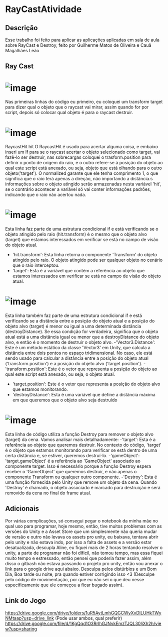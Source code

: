 # RayCastAtividade

## Descrição
Esse trabalho foi feito para aplicar as aplicações aplicadas em sala de aula sobre RayCast e Destroy, feito por Guilherme Matos de Oliveira e Cauã Magalhães Leão

## Ray Cast
# ![image](https://github.com/GuilhermeM777/RayCastAtividade/assets/127865701/598864d5-a489-4a10-8ecd-69a0bd01a133)
Nas primeiras linhas do código eu primeiro, eu coloquei um transform target para dizer qual o objeto que o raycast vai mirar, assim quando for por script, depois só colocar qual objeto é para o raycast destruir.

# ![image](https://github.com/GuilhermeM777/RayCastAtividade/assets/127865701/450d4594-5ba8-46aa-98fa-8e042f3e40fb)
RaycastHit hit 
O RaycastHit é usado para acertar alguma coisa, e embaixo inseri um If para se o raycast acertar o objeto selecionado como target, vai fazê-lo ser destruir, nas sobrecargas coloquei o trasform.position para definir o ponto de origem do raio, e o outro refere-se à posição do objeto ao qual este script está anexado, ou seja,  objeto que está olhando para o outro objeto('target'). O normalized garante que ele tenha comprimento 1, o que significa que o raio terá apenas a direção, não importando a distância.s informações sobre o objeto atingido serão armazenadas nesta variável 'hit', se o contrário acontecer a variável só vai conter informações padrões, indicando que o raio não acertou nada.

# ![image](https://github.com/GuilhermeM777/RayCastAtividade/assets/127865701/a419f042-6131-4372-8d58-cbf161b3cdfe)
Esta linha faz parte de uma estrutura condicional if e está verificando se o objeto atingido pelo raio (hit.transform) é o mesmo que o objeto alvo (target) que estamos interessados em verificar se está no campo de visão do objeto atual.
 - 'hit.transform': Esta linha retorna o componente 'Transform' do objeto atingido pelo raio. O objeto atingido pode ser qualquer objeto no cenário que o raio interceptou.
 - 'target': Esta é a variável que contém a referência ao objeto que estamos interessados em verificar se está no campo de visão do objeto atual.

# ![image](https://github.com/GuilhermeM777/RayCastAtividade/assets/127865701/d26460ab-b845-4020-ac49-29995c11a260)
Esta linha também faz parte de uma estrutura condicional if e está verificando se a distância entre a posição do objeto atual e a posição do objeto alvo (target) é menor ou igual a uma determinada distância (destroyDistance). Se essa condição for verdadeira, significa que o objeto atual está a uma distância igual ou menor que a destroyDistance do objeto alvo, e então é o momento de destruir o objeto alvo.
 -'Vector3.Distance': Este é um método estático da classe 'Vector3' em Unity, que calcula a distância entre dois pontos no espaço tridimensional. No caso, ele está sendo usado para calcular a distância entre a posição do objeto atual ('transform.position') e a posição do objeto alvo ('target.position').
 -'transform.position': Este é o vetor que representa a posição do objeto ao qual este script está anexado, ou seja, o objeto atual.
 - 'target.position': Este é o vetor que representa a posição do objeto alvo que estamos monitorando.
 - 'destroyDistance': Esta é uma variável que define a distância máxima em que queremos que o objeto alvo seja destruído

# ![image](https://github.com/GuilhermeM777/RayCastAtividade/assets/127865701/55155cf8-5f91-4bfd-b19f-22c0889ae6e8)
Esta linha de código utiliza a função Destroy para remover o objeto alvo (target) da cena. Vamos analisar mais detalhadamente:
 -'target': Esta é a referência ao objeto que queremos destruir. No contexto do código, 'target' é o objeto que estamos monitorando para verificar se está dentro de uma certa distância e, se estiver, queremos destruí-lo.
 -'gameObject': 'target.gameObject' é a referência ao 'GameObject' associado ao componente target. Isso é necessário porque a função Destroy espera receber o 'GameObject' que queremos destruir, e não apenas o componente Transform ou qualquer outro componente.
 -'Destroy': Esta é uma função fornecida pelo Unity que remove um objeto da cena. Quando 'Destroy' é chamado, o objeto associado é marcado para destruição e será removido da cena no final do frame atual.

 ## Adicionais
 Por várias complicações, só consegui pegar o notebook da minha mãe no qual uso para programar, hoje mesmo, então, tive muitos problemas com as versões do Unity e a Asset Store que um simplesmente não queria mudar de versão e outro não levava os assets pro unity, eu baixava, tentava abrir pelo unity e não estava indo, por isso a falta de assets e a versão estar desatualizada, descupla Aline, eu fiquei mais de 2 horas tentando resolver o unity, a parte de programar não foi díficil, não tomou tempo, mas essa fiquei muito tempo e estressado, então pensei que poderia fazer assim, além disso o gitbash não estava passando o projeto pro unity, então vou anexar o link para o google drive aqui abaixo. Desculpa pelos distúrbios e um Bom Dia, Boa tarde ou noite, pra quando estiver corrigindo isso <3 (Desculpe pelo código de movimentação, por que eu não sei o que deu nesse especificamente que ele começou a ficar bugado assim).


 ## Link do Jogo
https://drive.google.com/drive/folders/1uR5AytLmhGQGCWyXvDILUHkTWyNMtaap?usp=drive_link
(Pode usar ambos, qual preferir)
https://drive.google.com/file/d/1KgQqd1O3RrlhGJNvkEmzTJQL30ljXh2h/view?usp=sharing




